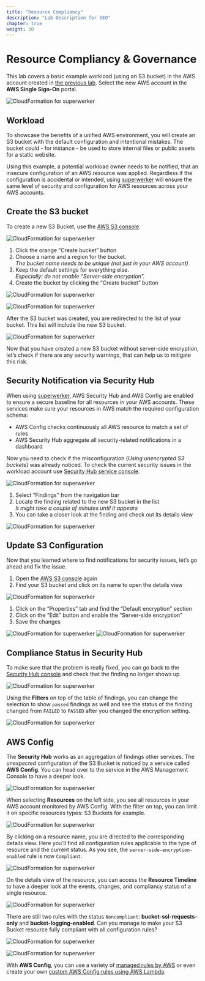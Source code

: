 ```yaml
---
title: "Resource Compliancy"
description: "Lab Description for SEO"
chapter: true
weight: 30
---
```


# Resource Compliancy & Governance

This lab covers a basic example workload (using an S3 bucket) in the AWS account created in [the previous lab](/labs/account-organization.html). Select the new AWS account in the **AWS Single Sign-On** portal.

![CloudFormation for superwerker](/screenshots/sso/sso-workload.png)

## Workload

To showcase the benefits of a unified AWS environment, you will create an S3 bucket with the default configuration and intentional mistakes. The bucket could - for instance - be used to store internal files or public assets for a static website.

Using this example, a potential workload owner needs to be notified, that an insecure configuration of an AWS resource was applied. Regardless if the configuration is accidental or intended, using [superwerker] will ensure the same level of security and configuration for AWS resources across your AWS accounts.

## Create the S3 bucket

To create a new S3 Bucket, use the [AWS S3 console](https://s3.console.aws.amazon.com/s3/home).

![CloudFormation for superwerker](/screenshots/workload/s3.png)

1. Click the orange “Create bucket” button
1. Choose a name and a region for the bucket.\
   _The bucket name needs to be unique (not just in your AWS account)_
1. Keep the default settings for everything else. \
   _Especially: do not enable “Server-side encryption”._
1. Create the bucket by clicking the “Create bucket” button

![CloudFormation for superwerker](/screenshots/workload/s3-create.png)

![CloudFormation for superwerker](/screenshots/workload/s3-button.png)

After the S3 bucket was created, you are redirected to the list of your bucket. This list will include the new S3 bucket.

![CloudFormation for superwerker](/screenshots/workload/s3-success.png)

Now that you have created a new S3 bucket without server-side encryption, let’s check if there are any security warnings, that can help us to mitigate this risk.

## Security Notification via Security Hub

When using [superwerker], AWS Security Hub and AWS Config are enabled to ensure a secure baseline for all resources in your AWS accounts. These services make sure your resources in AWS match the required configuration schema:

- AWS Config checks continuously all AWS resource to match a set of rules
- AWS Security Hub aggregate all security-related notifications in a dashboard

Now you need to check if the misconfiguration (_Using unencrypted S3 buckets_) was already noticed. To check the current security issues in the workload account use [Security Hub service console](https://eu-central-1.console.aws.amazon.com/securityhub/home?region=eu-central-1#/summary):

![CloudFormation for superwerker](/screenshots/workload/securityhub.png)

1. Select “Findings” from the navigation bar
1. Locate the finding related to the new S3 bucket in the list \
   _It might take a couple of minutes until it appears_
1. You can take a closer look at the finding and check out its details view

![CloudFormation for superwerker](/screenshots/workload/securityhub-findings.png)

## Update S3 Configuration

Now that you learned where to find notifications for security issues, let’s go ahead and fix the issue.

1. Open the [AWS S3 console](https://s3.console.aws.amazon.com/s3/home) again
1. Find your S3 bucket and click on its name to open the details view

![CloudFormation for superwerker](/screenshots/workload/s3-details.png)

1. Click on the “Properties” tab and find the “Default encryption” section
1. Click on the “Edit” button and enable the “Server-side encryption”
1. Save the changes

![CloudFormation for superwerker](/screenshots/workload/s3-details-encryption.png)
![CloudFormation for superwerker](/screenshots/workload/s3-details-encryption-save.png)


## Compliance Status in Security Hub

To make sure that the problem is really fixed, you can go back to the [Security Hub console](https://eu-central-1.console.aws.amazon.com/securityhub/home?region=eu-central-1#/summary) and check that the finding no longer shows up. 

![CloudFormation for superwerker](/screenshots/workload/securityhub-findings-fixed.png)

Using the **Filters** on top of the table of findings, you can change the selection to show `passed` findings as well and see the status of the finding changed from `FAILED` to `PASSED` after you changed the encryption setting.

![CloudFormation for superwerker](/screenshots/workload/securityhub-findings-filters.png)

## AWS Config

The **Security Hub** works as an aggregation of findings other services. The _unexpected_ configuration of the S3 Bucket is noticed by a service called **AWS Config**. You can head over to the service in the AWS Management Console to have a deeper look.

![CloudFormation for superwerker](/screenshots/workload/config.png)

When selecting **Resources** on the left side, you see all resources in your AWS account monitored by AWS Config. With the filter on top, you can limit it on specific resources types: S3 Buckets for example.

![CloudFormation for superwerker](/screenshots/workload/config-resource.png)

By clicking on a resource name, you are directed to the corresponding details view. Here you'll find all configuration rules applicable to the type of resource and the current status. As you see, the `server-side-encryption-enabled` rule is now `Compliant`.

![CloudFormation for superwerker](/screenshots/workload/config-details.png)

On the details view of the resource, you can access the **Resource Timeline** to have a deeper look at the events, changes, and compliancy status of a single resource.

![CloudFormation for superwerker](/screenshots/workload/config-timeline.png)

There are still two rules with the status `Noncompliant`: **bucket-ssl-requests-only** and **bucket-logging-enabled**. Can you manage to make your S3 Bucket resource fully compliant with all configuration rules?

![CloudFormation for superwerker](/screenshots/workload/config-compliant.png)

![CloudFormation for superwerker](/screenshots/workload/config-compliant-timeline.png)

With **AWS Config**, you can use a variety of [managed rules by AWS](https://docs.aws.amazon.com/config/latest/developerguide/managed-rules-by-aws-config.html) or even create your own [custom AWS Config rules using AWS Lambda](https://docs.aws.amazon.com/config/latest/developerguide/evaluate-config_develop-rules.html).

[superwerker]: https://superwerker.cloud